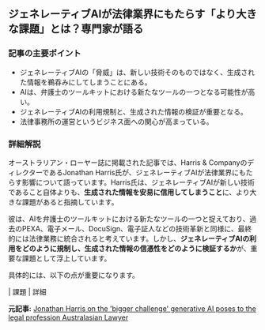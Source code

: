 ## ジェネレーティブAIが法律業界にもたらす「より大きな課題」とは？専門家が語る

### 記事の主要ポイント

* ジェネレーティブAIの「脅威」は、新しい技術そのものではなく、生成された情報を鵜呑みにしてしまうことにある。
* AIは、弁護士のツールキットにおける新たなツールの一つとなる可能性が高い。
* ジェネレーティブAIの利用規制と、生成された情報の検証が重要となる。
* 法律事務所の運営というビジネス面への関心が高まっている。

### 詳細解説

オーストラリアン・ローヤー誌に掲載された記事では、Harris & CompanyのディレクターであるJonathan Harris氏が、ジェネレーティブAIが法律業界にもたらす影響について語っています。Harris氏は、ジェネレーティブAIが新しい技術であること自体よりも、**生成された情報を安易に信用してしまうこと**に、より大きな課題があると指摘しています。

彼は、AIを弁護士のツールキットにおける新たなツールの一つと捉えており、過去のPEXA、電子メール、DocuSign、電子証人などの技術革新と同様に、最終的には法律業務に統合されると考えています。しかし、**ジェネレーティブAIの利用をどのように規制し、生成された情報の信憑性をどのように検証するか**が、重要な課題として浮上しています。

具体的には、以下の点が重要になります。

| 課題 | 詳細 

**元記事:** [Jonathan Harris on the 'bigger challenge' generative AI poses to the legal profession Australasian Lawyer](https://www.thelawyermag.com/au/news/general/jonathan-harris-on-the-bigger-challenge-generative-ai-poses-to-the-legal-profession/533859)